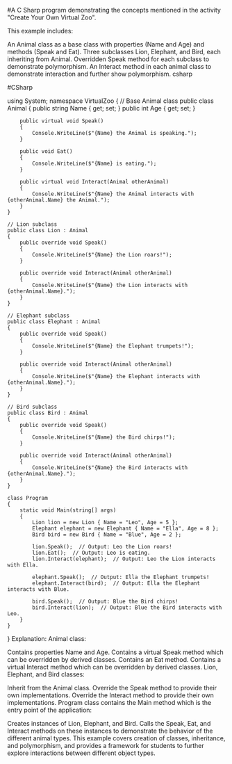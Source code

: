 #A C Sharp program demonstrating the concepts mentioned in the activity "Create Your Own Virtual Zoo".

This example includes:

An Animal class as a base class with properties (Name and Age) and methods (Speak and Eat).
Three subclasses Lion, Elephant, and Bird, each inheriting from Animal.
Overridden Speak method for each subclass to demonstrate polymorphism.
An Interact method in each animal class to demonstrate interaction and further show polymorphism.
csharp

#CSharp

using System;
namespace VirtualZoo
{
    // Base Animal class
    public class Animal
    {
        public string Name { get; set; }
        public int Age { get; set; }

        public virtual void Speak()
        {
            Console.WriteLine($"{Name} the Animal is speaking.");
        }

        public void Eat()
        {
            Console.WriteLine($"{Name} is eating.");
        }

        public virtual void Interact(Animal otherAnimal)
        {
            Console.WriteLine($"{Name} the Animal interacts with {otherAnimal.Name} the Animal.");
        }
    }

    // Lion subclass
    public class Lion : Animal
    {
        public override void Speak()
        {
            Console.WriteLine($"{Name} the Lion roars!");
        }

        public override void Interact(Animal otherAnimal)
        {
            Console.WriteLine($"{Name} the Lion interacts with {otherAnimal.Name}.");
        }
    }

    // Elephant subclass
    public class Elephant : Animal
    {
        public override void Speak()
        {
            Console.WriteLine($"{Name} the Elephant trumpets!");
        }

        public override void Interact(Animal otherAnimal)
        {
            Console.WriteLine($"{Name} the Elephant interacts with {otherAnimal.Name}.");
        }
    }

    // Bird subclass
    public class Bird : Animal
    {
        public override void Speak()
        {
            Console.WriteLine($"{Name} the Bird chirps!");
        }

        public override void Interact(Animal otherAnimal)
        {
            Console.WriteLine($"{Name} the Bird interacts with {otherAnimal.Name}.");
        }
    }

    class Program
    {
        static void Main(string[] args)
        {
            Lion lion = new Lion { Name = "Leo", Age = 5 };
            Elephant elephant = new Elephant { Name = "Ella", Age = 8 };
            Bird bird = new Bird { Name = "Blue", Age = 2 };

            lion.Speak();  // Output: Leo the Lion roars!
            lion.Eat();  // Output: Leo is eating.
            lion.Interact(elephant);  // Output: Leo the Lion interacts with Ella.

            elephant.Speak();  // Output: Ella the Elephant trumpets!
            elephant.Interact(bird);  // Output: Ella the Elephant interacts with Blue.

            bird.Speak();  // Output: Blue the Bird chirps!
            bird.Interact(lion);  // Output: Blue the Bird interacts with Leo.
        }
    }
}
Explanation:
Animal class:

Contains properties Name and Age.
Contains a virtual Speak method which can be overridden by derived classes.
Contains an Eat method.
Contains a virtual Interact method which can be overridden by derived classes.
Lion, Elephant, and Bird classes:

Inherit from the Animal class.
Override the Speak method to provide their own implementations.
Override the Interact method to provide their own implementations.
Program class contains the Main method which is the entry point of the application:

Creates instances of Lion, Elephant, and Bird.
Calls the Speak, Eat, and Interact methods on these instances to demonstrate the behavior of the different animal types.
This example covers creation of classes, inheritance, and polymorphism, and provides a framework for students to further explore interactions between different object types.
